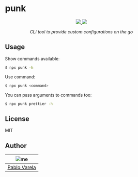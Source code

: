 # punk

<p align="center">
  <a href="https://github.com/pablopunk/miny"><img src="https://img.shields.io/badge/made_with-miny-1eced8.svg" /> </a>
  <a href="https://www.npmjs.com/package/punk"><img src="https://img.shields.io/npm/dt/punk.svg" /></a>
</p>

<p align="center">
  <i>CLI tool to provide custom configurations on the go</i>
</p>

## Usage

Show commands available:

```bash
$ npx punk -h
```

Use command:

```bash
$ npx punk <command>
```

You can pass arguments to commands too:

```bash
$ npx punk prettier -h
```

## License

MIT

## Author

| ![me](https://gravatar.com/avatar/fa50aeff0ddd6e63273a068b04353d9d?size=100) |
| ---------------------------------------------------------------------------- |
| [Pablo Varela](https://pablo.im)                                             |
